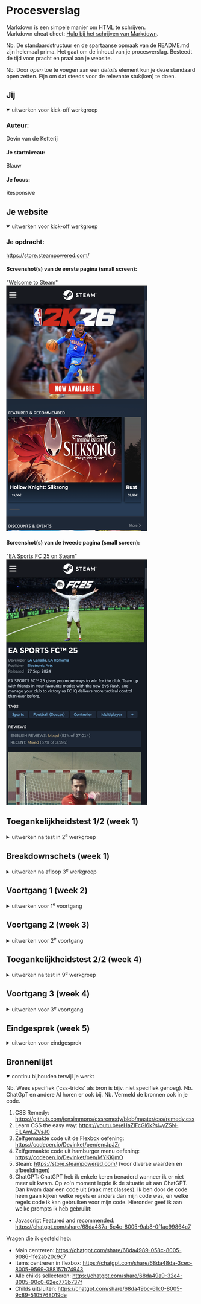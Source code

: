 # Procesverslag
Markdown is een simpele manier om HTML te schrijven.  
Markdown cheat cheet: [Hulp bij het schrijven van Markdown](https://github.com/adam-p/markdown-here/wiki/Markdown-Cheatsheet).

Nb. De standaardstructuur en de spartaanse opmaak van de README.md zijn helemaal prima. Het gaat om de inhoud van je procesverslag. Besteedt de tijd voor pracht en praal aan je website.

Nb. Door *open* toe te voegen aan een *details* element kun je deze standaard open zetten. Fijn om dat steeds voor de relevante stuk(ken) te doen.





## Jij

<details open>
  <summary>uitwerken voor kick-off werkgroep</summary>

  ### Auteur:
Devin van de Ketterij

  #### Je startniveau:
Blauw

  #### Je focus:
Responsive
 
</details>





## Je website

<details open>
  <summary>uitwerken voor kick-off werkgroep</summary>

  ### Je opdracht:
https://store.steampowered.com/

  #### Screenshot(s) van de eerste pagina (small screen): 
  "Welcome to Steam"
  <img src="./readme-images/steam-homepage.png" width="375px" alt="De homepagina van Steam">

  #### Screenshot(s) van de tweede pagina (small screen):
  "EA Sports FC 25 on Steam"
  <img src="./readme-images/steam-detailpagina.png" width="375px" alt="De pagina waar je informatie over games kan vinden en kopen">
 
</details>



## Toegankelijkheidstest 1/2 (week 1)

<details>
  <summary>uitwerken na test in 2<sup>e</sup> werkgroep</summary>

  ### Bevindingen
  Lijst met je bevindingen die in de test naar voren kwamen:
Ik heb mijn beeldscherm op zwart gezet (helderheid 0%) en zo een game proberen te sellecteren.
Hij verteld me dat ik in een navigatie window zit.
Als ik op tab druk, gaat hij naar de volgende knop. Hij verteld dat ik op een link bevind naar de store. Daarna verteld hij nog andere knoppen die daarnaast zijn. Ik klik enter en ga naar de store pagina. Daar gaat hij alle onrelevante knoppen af en als ik meerdere keren op tab druk ga ik daar sneller doorheen.
Hierna kom ik mijn eerste game tegen. Hij zegt de naam van de game en daarna een CTA, "Visit now".
Ik druk weer op tab en ga naar de volgende game. Daar zegt hij dat het een top seller is en dat de game 70 euro kost.
Als ik op tab blijf drukken dan gaat hij langs alle games, op een manier die ik best fijn vind.
Ik klik op een game. Hier gaat hij eerst alle menu items af, waarna hij vervolgens naar de informatie van de game gaat. Daarna volgt hij diverse knoppen zoals zet op wishlist of zet in winkelwagen.

</details>



## Breakdownschets (week 1)

<details>
  <summary>uitwerken na afloop 3<sup>e</sup> werkgroep</summary>

  ### de hele pagina: 
  <img src="./readme-images/breakdown_schets-homepagina.png" width="375px" alt="breakdown van de hele pagina">

  ### dynamisch deel (bijv menu): 
  <img src="readme-images/dummy-plaatje.jpg" width="375px" alt="breakdown van een dynamisch deel">

  ### wellicht nog een dynamisch deel (bijv filter): 
  <img src="readme-images/dummy-plaatje.jpg" width="375px" alt="breakdown van nog een dynamisch deel">

</details>





## Voortgang 1 (week 2)

<details>
  <summary>uitwerken voor 1<sup>e</sup> voortgang</summary>

  ### Stand van zaken
  hier dit ging goed & dit was lastig (neem ook screenshots op van delen van je website en code)
Het toevoegen van een video die autoplayed en looped vond ik lastig, hier heb ik veel mee moeten spelen.
Het HTML schrijven hoefde ik niet heel veel bij na te denken verder. Het was best makkelijk, maar wel heel veel. Ik moest heel veel afbeeldingen en video's downloaden en ze op een logische manier noemen en in folders plaatsen. Wanneer je begint hiermee is t wel even moeilijk, maar als je de juiste folders hebt gemaakt is t best makkelijk verder.
Ik heb ook beetje gespeeld met javascript alvast. Dit was wel heel lastig, omdat ik er nog niet veel van snap. Het gaat tot nu toe vooral nog fout bij de querySelector. Mij lukt het nog niet om elk element op mijn pagina te sellecteren die ik wil.

  ### Agenda voor meeting
  samen met je groepje opstellen

  | student 1      | student 2          | student 3    | student 4        |
  | ---            | ---                | ---          | ---              |
  | dit bespreken  | en dit             | en ik dit    | en dan ik dat    |
  | en dat ook nog | dit als er tijd is | nog een punt | dit wil ik zeker |
  | ...            | ...                | ...          | ...              |


  ### Verslag van meeting
  hier na afloop snel de uitkomsten van de meeting vastleggen

  - punt 1
  - punt 2
  - nog een punt
  - ...

</details>





## Voortgang 2 (week 3)

<details>
  <summary>uitwerken voor 2<sup>e</sup> voortgang</summary>

  ### Stand van zaken
  hier dit ging goed & dit was lastig (neem ook screenshots op van delen van je website en code)
Ik heb de hele week een header volledig responsive proberen te maken. Dit is gelukt. Het was een hoop spelen en testen en nam de hele week in beslag. Op vrijdag kon ik eindelijk aan de css van de rest van mijn website. Voor het feedback moment heb ik een responsive grid weten te maken voor de section "Discount en Events". De nav heb ik alleen maar met flexbox gedaan, dus wil ik ook laten zien dat ik met grid kan werken.
Op moment van schrijven heb ik geen vertrouwen dat ik beide pagina's af krijg, omdat het zoveel werk kost. Ik heb nog een week, waarin ik eigenlijk elke dag de hele dag moet gaan besteden aan beide pagina's. Ik verwacht niet dat ik het af ga krijgen en vind het helaas een onrealistisch doel om twee pagina's in 4 weken af te krijgen terwijl je nog van alles moet leren over grid.

Ik heb nu 3 css bestanden. op moment van schrijven heb ik precies 800 regels css geschreven, als je lege regels mee telt.
<img src="/readme-images/code-css1.PNG">
<img src="/readme-images/code-css2.PNG">

  ### Agenda voor meeting
  samen met je groepje opstellen

  | student 1      | student 2          | student 3    | student 4        |
  | ---            | ---                | ---          | ---              |
  | dit bespreken  | en dit             | en ik dit    | en dan ik dat    |
  | en dat ook nog | dit als er tijd is | nog een punt | dit wil ik zeker |
  | ...            | ...                | ...          | ...              |


  ### Verslag van meeting
  hier na afloop snel de uitkomsten van de meeting vastleggen

  - punt 1
  - punt 2
  - nog een punt
- ...

</details>





## Toegankelijkheidstest 2/2 (week 4)

<details>
  <summary>uitwerken na test in 9<sup>e</sup> werkgroep</summary>

  ### Bevindingen
  Lijst met je bevindingen die in de test naar voren kwamen (geef ook aan wat er verbeterd is):

  Ik heb mijn HTML verbeterd naar aanleiding van de test. De test verliep goed, alleen miste ik op sommige plekken, zoals afbeeldingen, nog een alt. Ook heb ik sommige alts aangepast.

</details>





## Voortgang 3 (week 4)

<details>
  <summary>uitwerken voor 3<sup>e</sup> voortgang</summary>

  ### Stand van zaken
  hier dit ging goed & dit was lastig (neem ook screenshots op van delen van je website en code)


  ### Agenda voor meeting
  samen met je groepje opstellen

  | student 1      | student 2          | student 3    | student 4        |
  | ---            | ---                | ---          | ---              |
  | dit bespreken  | en dit             | en ik dit    | en dan ik dat    |
  | en dat ook nog | dit als er tijd is | nog een punt | dit wil ik zeker |
  | ...            | ...                | ...          | ...              |


  ### Verslag van meeting
  hier na afloop snel de uitkomsten van de meeting vastleggen

  - punt 1
  - punt 2
  - nog een punt
  - ...

</details>





## Eindgesprek (week 5)

<details>
  <summary>uitwerken voor eindgesprek</summary>

  ### Je uitkomst - karakteristiek screenshots:
  <img src="readme-images/dummy-plaatje.jpg" width="375px" alt="uitomst opdracht 1">


  ### Dit ging goed/Heb ik geleerd: 
  Korte omschrijving met plaatjes

  Ik heb geleerd wanneer je flexbox en grid gebruikt. Flexbox gebruik je sneller bij kleine handelingen en grid sneller bij grote.
  Ik heb meer geleerd over css, hoe je bijvoorbeeld nth:type moet gebruiken en hoe je precies de element sellecteerd die ik zoek.
  Met alle ervaring die ik heb van het maken van mijn homepagina, ging het maken van de productpagina makkelijker en veel sneller.

  <img src="readme-images/dummy-plaatje.jpg" width="375px" alt="top">


  ### Dit was lastig/Is niet gelukt:
De opdrachten op DLO uitvoeren vind ik lastig. Als je voor het eerst geintroduseerd wordt aan een onderwerp zoals grid box is het niet fijn om meteen te moeten coderen, zonder dat je weet welke regels je moet gebruiken. Vooral uitzoeken welke regels er van toepassing zijn, was lastig. De carousel opdracht was daardoor ook niet gelukt.

Ook vind ik javascript nogsteeds lastig. Ik heb daar veel hulp bij moeten krijgen. Als ik nu terug kijk op mijn javascript, vind ik het ook lastig om het aan te passen, zodat het wat anders zou kunnen doen.

het was niet gelukt om alles wat te breed is voor het scherm, scrollbaar te maken.

  <img src="readme-images/grid.png" width="375px" alt="bummer">

Ook was het niet gelukt om de buttons op dezelfde manier responsive te maken als op de steam website

  <img src="readme-images/buttons.png" width="375px" alt="bummer">
</details>





## Bronnenlijst

<details open>
  <summary>continu bijhouden terwijl je werkt</summary>

  Nb. Wees specifiek ('css-tricks' als bron is bijv. niet specifiek genoeg). 
  Nb. ChatGpT en andere AI horen er ook bij.
  Nb. Vermeld de bronnen ook in je code.

  1. CSS Remedy: https://github.com/jensimmons/cssremedy/blob/master/css/remedy.css
  2. Learn CSS the easy way: https://youtu.be/eHaZlFcGl6k?si=yZSN-ElLAmLZVsJ0
  3. Zelfgemaakte code uit de Flexbox oefening: https://codepen.io/Devinket/pen/emJpJZr
  4. Zelfgemaakte code uit hamburger menu oefening: https://codepen.io/Devinket/pen/MYKKjmO
  5. Steam: https://store.steampowered.com/ (voor diverse waarden en afbeeldingen)
  6. ChatGPT: ChatGPT heb ik enkele keren benaderd wanneer ik er niet meer uit kwam. Op zo'n moment legde ik de situatie uit aan ChatGPT. Dan kwam daar een code uit (vaak met classes). Ik ben door de code heen gaan kijken welke regels er anders dan mijn code was, en welke regels code ik kan gebruiken voor mijn code. Hieronder geef ik aan welke prompts ik heb gebruikt:
  - Javascript Featured and recommended: https://chatgpt.com/share/68da487a-5c4c-8005-9ab8-0f1ac99864c7

Vragen die ik gesteld heb:
  - Main centreren: https://chatgpt.com/share/68da4989-058c-8005-9086-1fe2ab20c9c7
  - Items centreren in flexbox: https://chatgpt.com/share/68da48da-3cec-8005-9569-388157b74943
  - Alle childs sellecteren: https://chatgpt.com/share/68da49a9-32e4-8005-90c0-62ec773b737f
  - Childs uitsluiten: https://chatgpt.com/share/68da49bc-61c0-8005-9c89-5105768019de


</details>